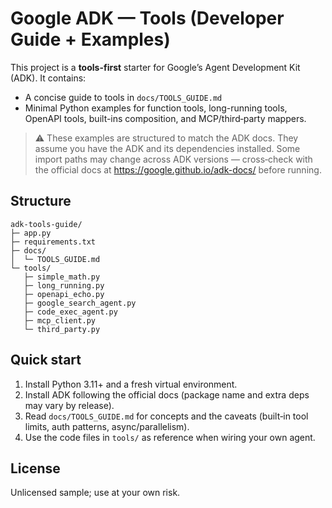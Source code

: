 # Google ADK — Tools (Developer Guide + Examples)

This project is a **tools-first** starter for Google’s Agent Development Kit (ADK). It contains:
- A concise guide to tools in `docs/TOOLS_GUIDE.md`
- Minimal Python examples for function tools, long-running tools, OpenAPI tools, built-ins composition, and MCP/third‑party mappers.

> ⚠️ These examples are structured to match the ADK docs. They assume you have the ADK and its dependencies installed. Some import paths may change across ADK versions — cross‑check with the official docs at https://google.github.io/adk-docs/ before running.

## Structure
```
adk-tools-guide/
├─ app.py
├─ requirements.txt
├─ docs/
│  └─ TOOLS_GUIDE.md
└─ tools/
   ├─ simple_math.py
   ├─ long_running.py
   ├─ openapi_echo.py
   ├─ google_search_agent.py
   ├─ code_exec_agent.py
   ├─ mcp_client.py
   └─ third_party.py
```

## Quick start
1) Install Python 3.11+ and a fresh virtual environment.
2) Install ADK following the official docs (package name and extra deps may vary by release).
3) Read `docs/TOOLS_GUIDE.md` for concepts and the caveats (built‑in tool limits, auth patterns, async/parallelism).
4) Use the code files in `tools/` as reference when wiring your own agent.

## License
Unlicensed sample; use at your own risk.
